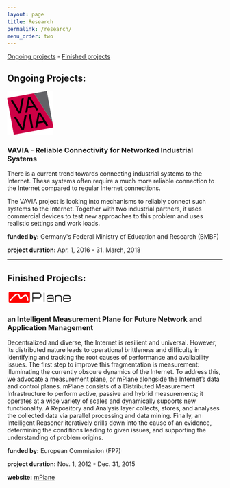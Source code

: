 ```yaml
---
layout: page
title: Research
permalink: /research/
menu_order: two
--- 
```


[Ongoing projects](#ongoing) - [Finished projects](#finished)                             
	                                                                                
## <a name="ongoing"></a> Ongoing Projects:

<img alt="vavia" src="/img/vavia.png"/>

### VAVIA - Reliable Connectivity for Networked Industrial Systems

There is a current trend towards connecting industrial systems to the Internet.
These systems often require a much more reliable connection to the Internet
compared to regular Internet connections. 

The VAVIA project is looking into mechanisms to reliably connect such systems
to the Internet. Together with two industrial partners, it uses commercial
devices to test new approaches to this problem and uses realistic settings
and work loads.

**funded by:** Germany's Federal Ministry of Education and Research (BMBF)

**project duration:** Apr. 1, 2016 - 31. March, 2018

<hr/>

## <a name="finished"></a> Finished Projects:

<img alt="mplane" src="/img/mplane.png"/>

### an Intelligent Measurement Plane for Future Network and Application Management                   

Decentralized and diverse, the Internet is resilient and universal. 
However, its distributed nature leads to operational brittleness and 
difficulty in identifying and tracking the root causes of performance 
and availability issues. The first step to improve this fragmentation 
is measurement: illuminating the currently obscure dynamics of the 
Internet. To address this, we advocate a measurement plane, or mPlane 
alongside the Internet’s data and control planes. mPlane consists of 
a Distributed Measurement Infrastructure to perform active, passive 
and hybrid measurements; it operates at a wide variety of scales and 
dynamically supports new functionality. A Repository and Analysis 
layer collects, stores, and analyses the collected data via parallel 
processing and data mining. Finally, an Intelligent Reasoner 
iteratively drills down into the cause of an evidence, determining the 
conditions leading to given issues, and supporting the understanding 
of problem origins.

**funded by:** European Commission (FP7)

**project duration:** Nov. 1, 2012 - Dec. 31, 2015

**website:** <a href="http://www.ict-mplane.eu">mPlane</a>
